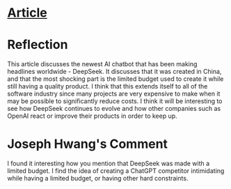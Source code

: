 # [Article](https://builtin.com/artificial-intelligence/what-deepseek-means-for-tech#:~:text=DeepSeek%20represents%20more%20than%20a,The%20implications%20are%20profound.)

# Reflection

This article discusses the newest AI chatbot that has been making headlines worldwide - DeepSeek. It discusses that it was created in China, and that the most shocking part is the limited budget used to create it while still having a quality product. I think that this extends itself to all of the software industry since many projects are very expensive to make when it may be possible to significantly reduce costs. I think it will be interesting to see how DeepSeek continues to evolve and how other companies such as OpenAI react or improve their products in order to keep up.

# Joseph Hwang's Comment

I found it interesting how you mention that DeepSeek was made with a limited budget. I find the idea of creating a ChatGPT competitor intimidating while having a limited budget, or having other hard constraints.